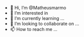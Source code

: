 - 👋 Hi, I’m @Matheusmarmo
- 👀 I’m interested in 
- 🌱 I’m currently learning ...
- 💞️ I’m looking to collaborate on ...
- 📫 How to reach me ...

<!---
Matheusmarmo/Matheusmarmo is a ✨ special ✨ repository because its `README.md` (this file) appears on your GitHub profile.
You can click the Preview link to take a look at your changes.
--->
